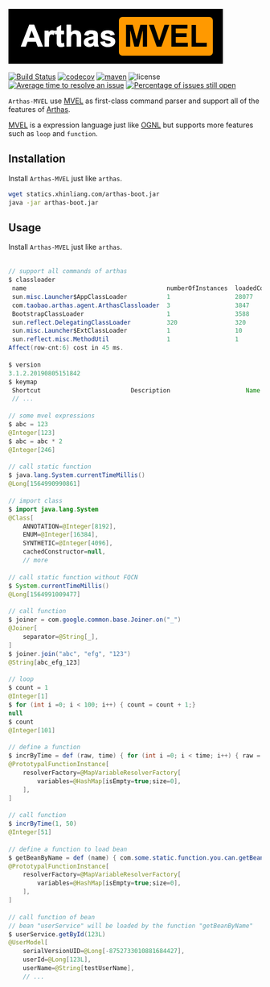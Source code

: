 ![arthas](static/arthas-mvel.png)

[![Build Status](https://travis-ci.org/alibaba/arthas.svg?branch=master)](https://travis-ci.org/alibaba/arthas) [![codecov](https://codecov.io/gh/alibaba/arthas/branch/master/graph/badge.svg)](https://codecov.io/gh/alibaba/arthas) [![maven](https://img.shields.io/maven-central/v/com.taobao.arthas/arthas-packaging.svg)](https://search.maven.org/search?q=g:com.taobao.arthas) ![license](https://img.shields.io/github/license/alibaba/arthas.svg) [![Average time to resolve an issue](http://isitmaintained.com/badge/resolution/alibaba/arthas.svg)](http://isitmaintained.com/project/alibaba/arthas "Average time to resolve an issue") [![Percentage of issues still open](http://isitmaintained.com/badge/open/alibaba/arthas.svg)](http://isitmaintained.com/project/alibaba/arthas "Percentage of issues still open")

`Arthas-MVEL` use [MVEL](http://mvel.documentnode.com) as first-class command parser and support all of the features of [Arthas](https://github.com/alibaba/arthas).

[MVEL](http://mvel.documentnode.com) is a expression language just like [OGNL](https://commons.apache.org/proper/commons-ognl/language-guide.html) but supports more features such as `loop` and `function`.

## Installation

Install `Arthas-MVEL` just like `arthas`.

```bash
wget statics.xhinliang.com/arthas-boot.jar
java -jar arthas-boot.jar
```

## Usage

Install `Arthas-MVEL` just like `arthas`.

```java

// support all commands of arthas
$ classloader
 name                                       numberOfInstances  loadedCountTotal
 sun.misc.Launcher$AppClassLoader           1                  28077
 com.taobao.arthas.agent.ArthasClassloader  3                  3847
 BootstrapClassLoader                       1                  3588
 sun.reflect.DelegatingClassLoader          320                320
 sun.misc.Launcher$ExtClassLoader           1                  10
 sun.reflect.misc.MethodUtil                1                  1
Affect(row-cnt:6) cost in 45 ms.

$ version
3.1.2.20190805151842
$ keymap
 Shortcut                         Description                     Name
 // ...

// some mvel expressions
$ abc = 123
@Integer[123]
$ abc = abc * 2
@Integer[246]

// call static function
$ java.lang.System.currentTimeMillis()
@Long[1564990990861]

// import class
$ import java.lang.System
@Class[
    ANNOTATION=@Integer[8192],
    ENUM=@Integer[16384],
    SYNTHETIC=@Integer[4096],
    cachedConstructor=null,
    // more

// call static function without FQCN
$ System.currentTimeMillis()
@Long[1564991009477]

// call function
$ joiner = com.google.common.base.Joiner.on("_")
@Joiner[
    separator=@String[_],
]
$ joiner.join("abc", "efg", "123")
@String[abc_efg_123]

// loop
$ count = 1
@Integer[1]
$ for (int i =0; i < 100; i++) { count = count + 1;}
null
$ count
@Integer[101]

// define a function
$ incrByTime = def (raw, time) { for (int i =0; i < time; i++) { raw = raw + 1;}; raw; }
@PrototypalFunctionInstance[
    resolverFactory=@MapVariableResolverFactory[
        variables=@HashMap[isEmpty=true;size=0],
    ],
]

// call function
$ incrByTime(1, 50)
@Integer[51]

// define a function to load bean
$ getBeanByName = def (name) { com.some.static.function.you.can.getBean(name) }
@PrototypalFunctionInstance[
    resolverFactory=@MapVariableResolverFactory[
        variables=@HashMap[isEmpty=true;size=0],
    ],
]

// call function of bean
// bean "userService" will be loaded by the function "getBeanByName"
$ userService.getById(123L)
@UserModel[
    serialVersionUID=@Long[-8752733010881684427],
    userId=@Long[123L],
    userName=@String[testUserName],
    // ...
```